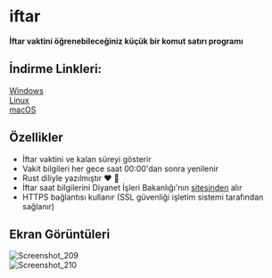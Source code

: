 # iftar

**İftar vaktini öğrenebileceğiniz küçük bir komut satırı programı**

## İndirme Linkleri:
[Windows](https://github.com/omerakgoz34/iftar/releases/download/v0.1.1/iftar_windows.zip)  
[Linux](https://github.com/omerakgoz34/iftar/releases/download/v0.1.1/iftar_linux.zip)  
[macOS](https://github.com/omerakgoz34/iftar/releases/download/v0.1.1/iftar_macos.zip)

## Özellikler

* İftar vaktini ve kalan süreyi gösterir
* Vakit bilgileri her gece saat 00:00'dan sonra yenilenir
* Rust diliyle yazılmıştır ❤ 🦀
* İftar saat bilgilerini Diyanet İşleri Bakanlığı'nın [sitesinden](https://namazvakitleri.diyanet.gov.tr/tr-TR) alır
* HTTPS bağlantısı kullanır (SSL güvenliği işletim sistemi tarafından sağlanır)

## Ekran Görüntüleri
![Screenshot_209](https://user-images.githubusercontent.com/49201485/115162462-4a854880-a0ac-11eb-80e7-454045c86845.png)  
![Screenshot_210](https://user-images.githubusercontent.com/49201485/115162747-e4012a00-a0ad-11eb-9ef9-548aba4a9ff4.png)
